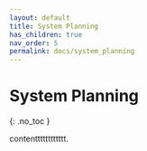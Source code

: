 ```yaml
---
layout: default
title: System Planning
has_children: true
nav_order: 5
permalink: docs/system_planning
---
```


# System Planning
{: .no_toc }

contentttttttttttt.
